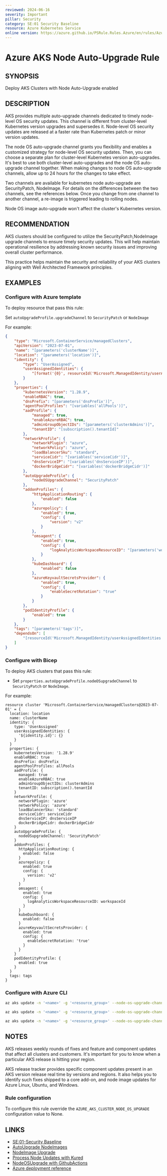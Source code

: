 ```yaml
---
reviewed: 2024-06-16
severity: Important
pillar: Security
category: SE:01 Security Baseline
resource: Azure Kubernetes Service
online version: https://azure.github.io/PSRule.Rules.Azure/en/rules/Azure.AKS.NodeAutoUpgrade/
---
```


# Azure AKS Node Auto-Upgrade Rule

## SYNOPSIS

Deploy AKS Clusters with Node Auto-Upgrade enabled

## DESCRIPTION

AKS provides multiple auto-upgrade channels dedicated to timely node-level OS security updates.
This channel is different from cluster-level Kubernetes version upgrades and supersedes it.
Node-level OS security updates are released at a faster rate than Kubernetes patch or minor version updates.

The node OS auto-upgrade channel grants you flexibility and enables a customized strategy for node-level OS security updates.
Then, you can choose a separate plan for cluster-level Kubernetes version auto-upgrades.
It's best to use both cluster-level auto-upgrades and the node OS auto-upgrade channel together.
When making changes to node OS auto-upgrade channels, allow up to 24 hours for the changes to take effect.

Two channels are available for kubernetes node auto-upgrade are SecurityPatch, NodeImage.
For details on the differences between the two channels, see the references below.
Once you change from one channel to another channel, a re-image is triggered leading to rolling nodes.

Node OS image auto-upgrade won't affect the cluster's Kubernetes version.

## RECOMMENDATION

AKS clusters should be configured to utilize the SecurityPatch,NodeImage upgrade channels to ensure timely security updates.
This will help maintain operational resilience by addressing known security issues and improving overall cluster performance.

This practice helps maintain the security and reliability of your AKS clusters aligning with Well Architected Framework principles.

## EXAMPLES

### Configure with Azure template

To deploy resource that pass this rule:

Set `autoUpgradeProfile.upgradeChannel` to `SecurityPatch` or `NodeImage`

For example:

```json
{
    "type": "Microsoft.ContainerService/managedClusters",
    "apiVersion": "2023-07-01",
    "name": "[parameters('clusterName')]",
    "location": "[parameters('location')]",
    "identity": {
        "type": "UserAssigned",
        "userAssignedIdentities": {
            "[format('{0}', resourceId('Microsoft.ManagedIdentity/userAssignedIdentities', parameters('identityName')))]": {}
        }
    },
    "properties": {
        "kubernetesVersion": "1.28.9",
        "enableRBAC": true,
        "dnsPrefix": "[parameters('dnsPrefix')]",
        "agentPoolProfiles": "[variables('allPools')]",
        "aadProfile": {
            "managed": true,
            "enableAzureRBAC": true,
            "adminGroupObjectIDs": "[parameters('clusterAdmins')]",
            "tenantID": "[subscription().tenantId]"
        },
        "networkProfile": {
            "networkPlugin": "azure",
            "networkPolicy": "azure",
            "loadBalancerSku": "standard",
            "serviceCidr": "[variables('serviceCidr')]",
            "dnsServiceIP": "[variables('dnsServiceIP')]",
            "dockerBridgeCidr": "[variables('dockerBridgeCidr')]"
        },
        "autoUpgradeProfile": {
            "nodeOSUpgradeChannel": "SecurityPatch"
        },
        "addonProfiles": {
            "httpApplicationRouting": {
                "enabled": false
            },
            "azurepolicy": {
                "enabled": true,
                "config": {
                    "version": "v2"
                }
            },
            "omsagent": {
                "enabled": true,
                "config": {
                    "logAnalyticsWorkspaceResourceID": "[parameters('workspaceId')]"
                }
            },
            "kubeDashboard": {
                "enabled": false
            },
            "azureKeyvaultSecretsProvider": {
                "enabled": true,
                "config": {
                    "enableSecretRotation": "true"
                }
            }
        },
        "podIdentityProfile": {
            "enabled": true
        }
    },
    "tags": "[parameters('tags')]",
    "dependsOn": [
        "[resourceId('Microsoft.ManagedIdentity/userAssignedIdentities', parameters('identityName'))]"
    ]
}
```

### Configure with Bicep

To deploy AKS clusters that pass this rule:

- Set `properties.autoUpgradeProfile.nodeOSupgradeChannel` to `SecurityPatch` or `NodeImage`.

For example:

```bicep
resource cluster 'Microsoft.ContainerService/managedClusters@2023-07-01' = {
  location: location
  name: clusterName
  identity: {
    type: 'UserAssigned'
    userAssignedIdentities: {
      '${identity.id}': {}
    }
  }
  properties: {
    kubernetesVersion: '1.28.9'
    enableRBAC: true
    dnsPrefix: dnsPrefix
    agentPoolProfiles: allPools
    aadProfile: {
      managed: true
      enableAzureRBAC: true
      adminGroupObjectIDs: clusterAdmins
      tenantID: subscription().tenantId
    }
    networkProfile: {
      networkPlugin: 'azure'
      networkPolicy: 'azure'
      loadBalancerSku: 'standard'
      serviceCidr: serviceCidr
      dnsServiceIP: dnsServiceIP
      dockerBridgeCidr: dockerBridgeCidr
    }
    autoUpgradeProfile: {
      nodeOSupgradeChannel: 'SecurityPatch'
    }
    addonProfiles: {
      httpApplicationRouting: {
        enabled: false
      }
      azurepolicy: {
        enabled: true
        config: {
          version: 'v2'
        }
      }
      omsagent: {
        enabled: true
        config: {
          logAnalyticsWorkspaceResourceID: workspaceId
        }
      }
      kubeDashboard: {
        enabled: false
      }
      azureKeyvaultSecretsProvider: {
        enabled: true
        config: {
          enableSecretRotation: 'true'
        }
      }
    }
    podIdentityProfile: {
      enabled: true
    }
  }
  tags: tags
}
```

### Configure with Azure CLI

```bash
az aks update -n '<name>' -g '<resource_group>' --node-os-upgrade-channel 'securitypatch' . _OR_
```

```bash
az aks update -n '<name>' -g '<resource_group>' --node-os-upgrade-channel 'SecurityPatch'. _OR_ 
```

```bash
az aks update -n '<name>' -g '<resource_group>' --node-os-upgrade-channel 'NodeImage'.  
```

## NOTES

AKS releases weekly rounds of fixes and feature and component updates that affect all clusters and customers.
It's important for you to know when a particular AKS release is hitting your region.

AKS release tracker provides  specific component updates present in an AKS version release real time by versions and regions.
It also helps you to identify such fixes shipped to a core add-on, and node image updates for Azure Linux, Ubuntu, and Windows.

### Rule configuration

<!-- module:config rule AZURE_AKS_CLUSTER_NODE_OS_UPGRADE -->

To configure this rule override the `AZURE_AKS_CLUSTER_NODE_OS_UPGRADE` configuration value to None.

## LINKS

- [SE:01-Security Baseline](https://learn.microsoft.com/azure/well-architected/security/establish-baseline)
- [AutoUpgrade NodeImages](https://learn.microsoft.com/azure/aks/auto-upgrade-node-os-image?tabs=azure-cli)
- [NodeImage Upgrade](https://learn.microsoft.com/azure/aks/node-image-upgrade)
- [Process Node Updates with Kured](https://learn.microsoft.com/azure/aks/node-updates-kured)
- [NodeOSUpgrade with GithubActions](https://learn.microsoft.com/azure/aks/node-upgrade-github-actions)
- [Azure deployment reference](https://learn.microsoft.com/azure/templates/microsoft.containerservice/managedclusters)
